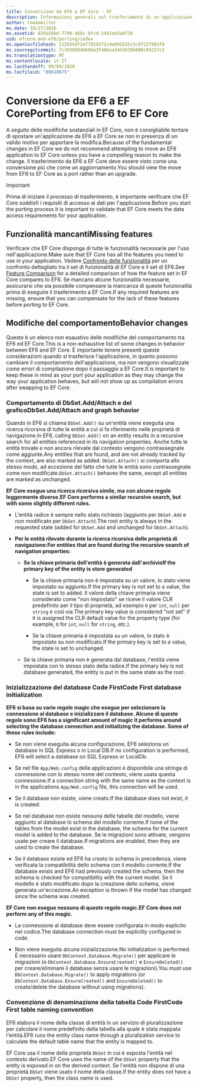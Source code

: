 ```yaml
---
title: Conversione da EF6 a EF Core - EF
description: Informazioni generali sul trasferimento di un'applicazione da Entity Framework 6 a Entity Framework Core
author: rowanmiller
ms.date: 10/27/2016
ms.assetid: 826b58bd-77b0-4bbc-bfcd-24d1ed3a8f38
uid: efcore-and-ef6/porting/index
ms.openlocfilehash: 132934df2ef7929372c4a092635c5c97227983f9
ms.sourcegitcommit: 7c3939504bb9da3f46bea3443638b808c04227c2
ms.translationtype: MT
ms.contentlocale: it-IT
ms.lasthandoff: 09/09/2020
ms.locfileid: "89619675"
---
```

# <a name="porting-from-ef6-to-ef-core"></a><span data-ttu-id="af8ac-103">Conversione da EF6 a EF Core</span><span class="sxs-lookup"><span data-stu-id="af8ac-103">Porting from EF6 to EF Core</span></span>

<span data-ttu-id="af8ac-104">A seguito delle modifiche sostanziali in EF Core, non è consigliabile tentare di spostare un'applicazione da EF6 a EF Core se non in presenza di un valido motivo per apportare la modifica.</span><span class="sxs-lookup"><span data-stu-id="af8ac-104">Because of the fundamental changes in EF Core we do not recommend attempting to move an EF6 application to EF Core unless you have a compelling reason to make the change.</span></span>
<span data-ttu-id="af8ac-105">Il trasferimento da EF6 a EF Core deve essere visto come una conversione più che come un aggiornamento.</span><span class="sxs-lookup"><span data-stu-id="af8ac-105">You should view the move from EF6 to EF Core as a port rather than an upgrade.</span></span>

> [!IMPORTANT]
> <span data-ttu-id="af8ac-106">Prima di iniziare il processo di trasferimento, è importante verificare che EF Core soddisfi i requisiti di accesso ai dati per l'applicazione.</span><span class="sxs-lookup"><span data-stu-id="af8ac-106">Before you start the porting process it is important to validate that EF Core meets the data access requirements for your application.</span></span>

## <a name="missing-features"></a><span data-ttu-id="af8ac-107">Funzionalità mancanti</span><span class="sxs-lookup"><span data-stu-id="af8ac-107">Missing features</span></span>

<span data-ttu-id="af8ac-108">Verificare che EF Core disponga di tutte le funzionalità necessarie per l'uso nell'applicazione.</span><span class="sxs-lookup"><span data-stu-id="af8ac-108">Make sure that EF Core has all the features you need to use in your application.</span></span> <span data-ttu-id="af8ac-109">Vedere [Confronto delle funzionalità](xref:efcore-and-ef6/index) per un confronto dettagliato tra il set di funzionalità di EF Core e il set di EF6.</span><span class="sxs-lookup"><span data-stu-id="af8ac-109">See [Feature Comparison](xref:efcore-and-ef6/index) for a detailed comparison of how the feature set in EF Core compares to EF6.</span></span> <span data-ttu-id="af8ac-110">Se mancano alcune funzionalità necessarie, assicurarsi che sia possibile compensare la mancanza di queste funzionalità prima di eseguire il trasferimento a EF Core.</span><span class="sxs-lookup"><span data-stu-id="af8ac-110">If any required features are missing, ensure that you can compensate for the lack of these features before porting to EF Core.</span></span>

## <a name="behavior-changes"></a><span data-ttu-id="af8ac-111">Modifiche del comportamento</span><span class="sxs-lookup"><span data-stu-id="af8ac-111">Behavior changes</span></span>

<span data-ttu-id="af8ac-112">Questo è un elenco non esaustivo delle modifiche del comportamento tra EF6 ed EF Core.</span><span class="sxs-lookup"><span data-stu-id="af8ac-112">This is a non-exhaustive list of some changes in behavior between EF6 and EF Core.</span></span> <span data-ttu-id="af8ac-113">È importante tenere presenti queste considerazioni quando si trasferisce l'applicazione, in quanto possono cambiare il comportamento dell'applicazione, ma non vengono visualizzate come errori di compilazione dopo il passaggio a EF Core.</span><span class="sxs-lookup"><span data-stu-id="af8ac-113">It is important to keep these in mind as your port your application as they may change the way your application behaves, but will not show up as compilation errors after swapping to EF Core.</span></span>

### <a name="dbsetaddattach-and-graph-behavior"></a><span data-ttu-id="af8ac-114">Comportamento di DbSet.Add/Attach e del grafico</span><span class="sxs-lookup"><span data-stu-id="af8ac-114">DbSet.Add/Attach and graph behavior</span></span>

<span data-ttu-id="af8ac-115">Quando in EF6 si chiama `DbSet.Add()` su un'entità viene eseguita una ricerca ricorsiva di tutte le entità a cui si fa riferimento nelle proprietà di navigazione.</span><span class="sxs-lookup"><span data-stu-id="af8ac-115">In EF6, calling `DbSet.Add()` on an entity results in a recursive search for all entities referenced in its navigation properties.</span></span> <span data-ttu-id="af8ac-116">Anche tutte le entità trovate e non ancora rilevate dal contesto vengono contrassegnate come aggiunte.</span><span class="sxs-lookup"><span data-stu-id="af8ac-116">Any entities that are found, and are not already tracked by the context, are also marked as added.</span></span> <span data-ttu-id="af8ac-117">`DbSet.Attach()` si comporta allo stesso modo, ad eccezione del fatto che tutte le entità sono contrassegnate come non modificate.</span><span class="sxs-lookup"><span data-stu-id="af8ac-117">`DbSet.Attach()` behaves the same, except all entities are marked as unchanged.</span></span>

<span data-ttu-id="af8ac-118">**EF Core esegue una ricerca ricorsiva simile, ma con alcune regole leggermente diverse.**</span><span class="sxs-lookup"><span data-stu-id="af8ac-118">**EF Core performs a similar recursive search, but with some slightly different rules.**</span></span>

*  <span data-ttu-id="af8ac-119">L'entità radice è sempre nello stato richiesto (aggiunto per `DbSet.Add` e non modificato per `DbSet.Attach`).</span><span class="sxs-lookup"><span data-stu-id="af8ac-119">The root entity is always in the requested state (added for `DbSet.Add` and unchanged for `DbSet.Attach`).</span></span>

*  <span data-ttu-id="af8ac-120">**Per le entità rilevate durante la ricerca ricorsiva delle proprietà di navigazione:**</span><span class="sxs-lookup"><span data-stu-id="af8ac-120">**For entities that are found during the recursive search of navigation properties:**</span></span>

    *  <span data-ttu-id="af8ac-121">**Se la chiave primaria dell'entità è generata dall'archivio**</span><span class="sxs-lookup"><span data-stu-id="af8ac-121">**If the primary key of the entity is store generated**</span></span>

        * <span data-ttu-id="af8ac-122">Se la chiave primaria non è impostata su un valore, lo stato viene impostato su aggiunto.</span><span class="sxs-lookup"><span data-stu-id="af8ac-122">If the primary key is not set to a value, the state is set to added.</span></span> <span data-ttu-id="af8ac-123">Il valore della chiave primaria viene considerato come "non impostato" se riceve il valore CLR predefinito per il tipo di proprietà, ad esempio `0` per `int`, `null` per `string` e così via.</span><span class="sxs-lookup"><span data-stu-id="af8ac-123">The primary key value is considered "not set" if it is assigned the CLR default value for the property type (for example, `0` for `int`, `null` for `string`, etc.).</span></span>

        * <span data-ttu-id="af8ac-124">Se la chiave primaria è impostata su un valore, lo stato è impostato su non modificato.</span><span class="sxs-lookup"><span data-stu-id="af8ac-124">If the primary key is set to a value, the state is set to unchanged.</span></span>

    *  <span data-ttu-id="af8ac-125">Se la chiave primaria non è generata dal database, l'entità viene impostata con lo stesso stato della radice.</span><span class="sxs-lookup"><span data-stu-id="af8ac-125">If the primary key is not database generated, the entity is put in the same state as the root.</span></span>

### <a name="code-first-database-initialization"></a><span data-ttu-id="af8ac-126">Inizializzazione del database Code First</span><span class="sxs-lookup"><span data-stu-id="af8ac-126">Code First database initialization</span></span>

<span data-ttu-id="af8ac-127">**EF6 si basa su varie regole magic che esegue per selezionare la connessione al database e inizializzare il database. Alcune di queste regole sono:**</span><span class="sxs-lookup"><span data-stu-id="af8ac-127">**EF6 has a significant amount of magic it performs around selecting the database connection and initializing the database. Some of these rules include:**</span></span>

* <span data-ttu-id="af8ac-128">Se non viene eseguita alcuna configurazione, EF6 seleziona un database in SQL Express o in Local DB.</span><span class="sxs-lookup"><span data-stu-id="af8ac-128">If no configuration is performed, EF6 will select a database on SQL Express or LocalDb.</span></span>

* <span data-ttu-id="af8ac-129">Se nel file `App/Web.config` delle applicazioni è disponibile una stringa di connessione con lo stesso nome del contesto, viene usata questa connessione.</span><span class="sxs-lookup"><span data-stu-id="af8ac-129">If a connection string with the same name as the context is in the applications `App/Web.config` file, this connection will be used.</span></span>

* <span data-ttu-id="af8ac-130">Se il database non esiste, viene creato.</span><span class="sxs-lookup"><span data-stu-id="af8ac-130">If the database does not exist, it is created.</span></span>

* <span data-ttu-id="af8ac-131">Se nel database non esiste nessuna delle tabelle del modello, viene aggiunto al database lo schema del modello corrente.</span><span class="sxs-lookup"><span data-stu-id="af8ac-131">If none of the tables from the model exist in the database, the schema for the current model is added to the database.</span></span> <span data-ttu-id="af8ac-132">Se le migrazioni sono attivate, vengono usate per creare il database.</span><span class="sxs-lookup"><span data-stu-id="af8ac-132">If migrations are enabled, then they are used to create the database.</span></span>

* <span data-ttu-id="af8ac-133">Se il database esiste ed EF6 ha creato lo schema in precedenza, viene verificata la compatibilità dello schema con il modello corrente.</span><span class="sxs-lookup"><span data-stu-id="af8ac-133">If the database exists and EF6 had previously created the schema, then the schema is checked for compatibility with the current model.</span></span> <span data-ttu-id="af8ac-134">Se il modello è stato modificato dopo la creazione dello schema, viene generata un'eccezione.</span><span class="sxs-lookup"><span data-stu-id="af8ac-134">An exception is thrown if the model has changed since the schema was created.</span></span>

<span data-ttu-id="af8ac-135">**EF Core non esegue nessuna di queste regole magic.**</span><span class="sxs-lookup"><span data-stu-id="af8ac-135">**EF Core does not perform any of this magic.**</span></span>

* <span data-ttu-id="af8ac-136">La connessione al database deve essere configurata in modo esplicito nel codice.</span><span class="sxs-lookup"><span data-stu-id="af8ac-136">The database connection must be explicitly configured in code.</span></span>

* <span data-ttu-id="af8ac-137">Non viene eseguita alcuna inizializzazione.</span><span class="sxs-lookup"><span data-stu-id="af8ac-137">No initialization is performed.</span></span> <span data-ttu-id="af8ac-138">È necessario usare `DbContext.Database.Migrate()` per applicare le migrazioni (o `DbContext.Database.EnsureCreated()` e `EnsureDeleted()` per creare/eliminare il database senza usare le migrazioni).</span><span class="sxs-lookup"><span data-stu-id="af8ac-138">You must use `DbContext.Database.Migrate()` to apply migrations (or `DbContext.Database.EnsureCreated()` and `EnsureDeleted()` to create/delete the database without using migrations).</span></span>

### <a name="code-first-table-naming-convention"></a><span data-ttu-id="af8ac-139">Convenzione di denominazione della tabella Code First</span><span class="sxs-lookup"><span data-stu-id="af8ac-139">Code First table naming convention</span></span>

<span data-ttu-id="af8ac-140">EF6 elabora il nome della classe di entità in un servizio di pluralizzazione per calcolare il nome predefinito della tabella alla quale è stata mappata l'entità.</span><span class="sxs-lookup"><span data-stu-id="af8ac-140">EF6 runs the entity class name through a pluralization service to calculate the default table name that the entity is mapped to.</span></span>

<span data-ttu-id="af8ac-141">EF Core usa il nome della proprietà `DbSet` in cui è esposta l'entità nel contesto derivato.</span><span class="sxs-lookup"><span data-stu-id="af8ac-141">EF Core uses the name of the `DbSet` property that the entity is exposed in on the derived context.</span></span> <span data-ttu-id="af8ac-142">Se l'entità non dispone di una proprietà `DbSet` viene usato il nome della classe.</span><span class="sxs-lookup"><span data-stu-id="af8ac-142">If the entity does not have a `DbSet` property, then the class name is used.</span></span>
